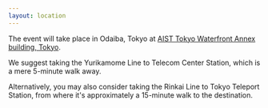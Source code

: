 ```yaml
---
layout: location
---
```


<!-- How to get to the conference -->

The event will take place in Odaiba, Tokyo at [AIST Tokyo Waterfront Annex building, Tokyo](https://goo.gl/maps/3eZAFPuV4gk2t13n9).

We suggest taking the Yurikamome Line to Telecom Center Station, which is a mere 5-minute walk away.

Alternatively, you may also consider taking the Rinkai Line to Tokyo Teleport Station, from where it's approximately a 15-minute walk to the destination.
